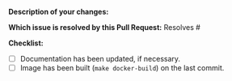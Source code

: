 <!-- Please take a look at our [Contributing](https://github.com/scylladb/scylla-operator/blob/master/docs/contributing.md)
documentation before submitting a Pull Request!
Thank you for contributing to the Scylla Operator! -->

**Description of your changes:**

**Which issue is resolved by this Pull Request:**
Resolves #

**Checklist:**
- [ ] Documentation has been updated, if necessary.
- [ ] Image has been built (`make docker-build`) on the last commit.